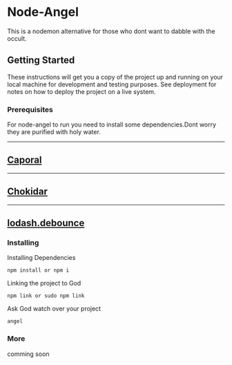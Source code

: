# Node-Angel
This is a nodemon alternative for those who dont want to dabble with the occult.
## Getting Started
These instructions will get you a copy of the project up and running on your local machine for development and testing purposes. See deployment for notes on how to deploy the project on a live system.
### Prerequisites
For node-angel to run you need to install some dependencies.Dont worry they are purified with holy water.


---
[Caporal](https://www.npmjs.com/package/caporal)
---
---
[Chokidar](https://www.npmjs.com/package/chokidar)
---
---
[lodash.debounce](https://www.npmjs.com/package/lodash.debounce)
---
### Installing
Installing Dependencies
```
npm install or npm i
```
Linking the project to God
```
npm link or sudo npm link 
```
Ask God watch over your project 
```
angel 
```

### More
comming soon